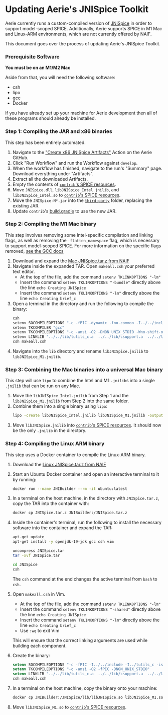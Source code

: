 # Updating Aerie's JNISpice Toolkit

Aerie currently runs a custom-compiled version of [JNISpice](https://naif.jpl.nasa.gov/pub/naif/misc/JNISpice/) in order to support model-scoped SPICE.
Additionally, Aerie supports SPICE in M1 Mac and Linux-ARM environments, which are not currently offered by NAIF.

This document goes over the process of updating Aerie's JNISpice Toolkit.

### Prerequisite Software

**You must be on an M1/M2 Mac**

Aside from that, you will need the following software:

- csh
- lipo
- gcc
- Docker

If you have already set up your machine for Aerie development then all of these programs should already be installed.

### Step 1: Compiling the JAR and x86 binaries

This step has been entirely automated.

1. Navigate to the ["Create x86 JNISpice Artifacts"](https://github.com/NASA-AMMOS/aerie/actions/workflows/create_jnispice.yml) Action on the Aerie GitHub.
2. Click "Run Workflow" and run the Workflow against `develop`.
3. When the workflow has finished, navigate to the run's "Summary" page. Download everything under "Artifacts".
4. Extract all the downloaded Artifacts.
5. Empty the contents of [`contrib`'s SPICE resources](../contrib/src/main/resources/gov/nasa/jpl/aerie/spice).
6. Move `JNISpice.dll`, `libJNISpice_Intel.jnilib`, and `libJNISpice_Intel.so` to [`contrib`'s SPICE resources](../contrib/src/main/resources/gov/nasa/jpl/aerie/spice).
7. Move the `JNISpice-N*.jar` into the [`third-party`](../third-party) folder, replacing the existing JAR.
8. Update `contrib`'s [build.gradle](../contrib/build.gradle) to use the new JAR.

### Step 2: Compiling the M1 Mac binary

This step involves removing some Intel-specific compilation and linking flags, as well as removing the
`-flatten_namespace` flag, which is necessary to support model-scoped SPICE.
For more information on the specific flags removed, [see the GCC docs](https://gcc.gnu.org/onlinedocs/gcc/Option-Summary.html)

1. Download and expand the [Mac JNISpice.tar.z from NAIF](https://naif.jpl.nasa.gov/pub/naif/misc/JNISpice/MacIntel_OSX_AppleC_Java1.8_64bit/packages/)
2. Navigate inside the expanded TAR. Open `makeall.csh` your preferred text editor.
   - At the top of the file, add the command `setenv TKLINKOPTIONS "-lm"`
   - Insert the command `setenv TKLINKOPTIONS "-bundle"` directly above the line `echo Creating JNISpice`
   - Insert the command `setenv TKLINKOPTIONS "-lm"` directly above the line `echo Creating brief_c`
3. Open a terminal in the directory and run the following to compile the binary:
   ```bash
   csh
   setenv SOCOMPILEOPTIONS "-c -fPIC -dynamic -fno-common -I../../include -I../tutils_c -isystem. -ansi -Wall -Wundef -Wpointer-arith -Wcast-align -Wsign-compare -D_REENTRANT"
   setenv TKCOMPILER "gcc"
   setenv TKCOMPILEOPTIONS "-c -ansi -O2 -DNON_UNIX_STDIO -Wno-shift-op-parentheses -Wno-logical-op-parentheses -Wno-parentheses"
   setenv LINKLIB "../../lib/tutils_c.a  ../../lib/csupport.a  ../../lib/cspice.a -lm"
   csh makeall.csh
   ```
4. Navigate into the `lib` directory and rename `libJNISpice.jnilib` to `libJNISpice_M1.jnilib`.

### Step 3: Combining the Mac binaries into a universal Mac binary

This step will use `lipo` to combine the Intel and M1 `.jnilib`s into a single `.jnilib` that can be run on any Mac.

1. Move the `libJNISpice_Intel.jnilib` from Step 1 and the `libJNISpice_M1.jnilib` from Step 2 into the same folder.
2. Combine them into a single binary using `lipo`:
   ```bash
   lipo -create libJNISpice_Intel.jnilib libJNISpice_M1.jnilib -output libJNISpice.jnilib
   ```
3. Move `libJNISpice.jnilib` into [`contrib`'s SPICE resources](../contrib/src/main/resources/gov/nasa/jpl/aerie/spice).
   It should now be the only `.jnilib` in the directory.

### Step 4: Compiling the Linux ARM binary

This step uses a Docker container to compile the Linux-ARM binary.

1. Download the [Linux JNISpice.tar.z from NAIF](https://naif.jpl.nasa.gov/pub/naif/misc/JNISpice/PC_Linux_GCC_Java1.8_64bit/packages/)
2. Start an Ubuntu Docker container and open an interactive terminal to it by running:
   ```bash
   docker run --name JNIBuilder --rm -it ubuntu:latest
   ```
3. In a terminal on the host machine, in the directory with `JNISpice.tar.z`, copy the TAR into the container with:
   ```bash
   docker cp JNISpice.tar.z JNIBuilder:/JNISpice.tar.z
   ```
4. Inside the container's terminal, run the following to install the necessary software into the container and expand the TAR:
   ```bash
   apt-get update
   apt-get install -y openjdk-19-jdk gcc csh vim

   uncompress JNISpice.tar
   tar -xvf JNISpice.tar

   cd JNISpice
   csh
   ```
   The `csh` command at the end changes the active terminal from `bash` to `csh`.

5. Open `makeall.csh` in Vim.
   - At the top of the file, add the command `setenv TKLINKOPTIONS "-lm"`
   - Insert the command `setenv TKLINKOPTIONS "-shared"` directly above the line `echo Creating JNISpice`
   - Insert the command `setenv TKLINKOPTIONS "-lm"` directly above the line `echo Creating brief_c`
   - Use `:wq` to exit Vim

   This will ensure that the correct linking arguments are used while building each component.
6. Create the binary:
   ```csh
   setenv SOCOMPILEOPTIONS "-c -fPIC -I../../include -I../tutils_c -isystem. -ansi -Wall -Wundef -Wpointer-arith -Wcast-align -Wsign-compare"
   setenv TKCOMPILEOPTIONS "-c -ansi -O2 -fPIC -DNON_UNIX_STDIO"
   setenv LINKLIB "../../lib/tutils_c.a  ../../lib/csupport.a  ../../lib/cspice.a -lm"
   csh makeall.csh
   ```
7. In a terminal on the host machine, copy the binary onto your machine:
   ```bash
   docker cp JNIBuilder:/JNISpice/lib/libJNISpice.so libJNISpice_M1.so
   ```
8. Move `libJNISpice_M1.so` to [`contrib`'s SPICE resources](../contrib/src/main/resources/gov/nasa/jpl/aerie/spice).


